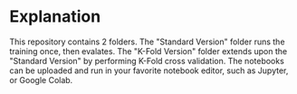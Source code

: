 # Explanation
This repository contains 2 folders. The "Standard Version" folder runs the training once, then evalates. The "K-Fold Version" folder extends upon the "Standard Version" by performing K-Fold cross validation.
The notebooks can be uploaded and run in your favorite notebook editor, such as Jupyter, or Google Colab.
